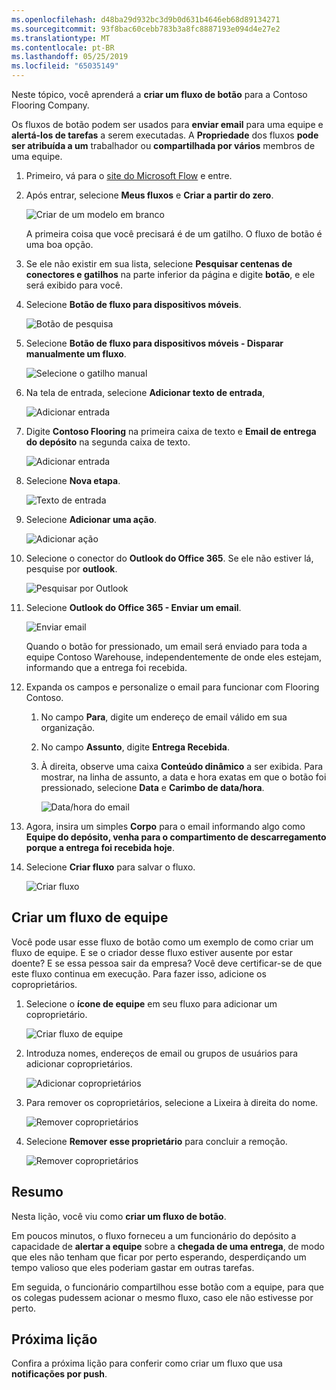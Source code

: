 ```yaml
---
ms.openlocfilehash: d48ba29d932bc3d9b0d631b4646eb68d89134271
ms.sourcegitcommit: 93f8bac60cebb783b3a8fc8887193e094d4e27e2
ms.translationtype: MT
ms.contentlocale: pt-BR
ms.lasthandoff: 05/25/2019
ms.locfileid: "65035149"
---
```

Neste tópico, você aprenderá a **criar um fluxo de botão** para a Contoso Flooring Company. 

Os fluxos de botão podem ser usados para **enviar email** para uma equipe e **alertá-los de tarefas** a serem executadas. A **Propriedade** dos fluxos **pode ser atribuída a um** trabalhador ou **compartilhada por vários** membros de uma equipe.  

1. Primeiro, vá para o [site do Microsoft Flow](https://ms.flow.microsoft.com) e entre.
2. Após entrar, selecione **Meus fluxos** e **Criar a partir do zero**.
   
    ![Criar de um modelo em branco](./media/learning-create-button-flow/2-create-from-blank.png)
   
    A primeira coisa que você precisará é de um gatilho. O fluxo de botão é uma boa opção. 
3. Se ele não existir em sua lista, selecione **Pesquisar centenas de conectores e gatilhos** na parte inferior da página e digite **botão**, e ele será exibido para você. 
4. Selecione **Botão de fluxo para dispositivos móveis**.
   
    ![Botão de pesquisa](./media/learning-create-button-flow/3-button-flow.png) 
5. Selecione **Botão de fluxo para dispositivos móveis - Disparar manualmente um fluxo**.
   
    ![Selecione o gatilho manual](./media/learning-create-button-flow/4-press-it.png)
6. Na tela de entrada, selecione **Adicionar texto de entrada**,
   
    ![Adicionar entrada](./media/learning-create-button-flow/5-add-input.png)
7. Digite **Contoso Flooring** na primeira caixa de texto e **Email de entrega do depósito** na segunda caixa de texto.
   
    ![Adicionar entrada](./media/learning-create-button-flow/6-text-for-flow.png)
8. Selecione **Nova etapa**. 
   
    ![Texto de entrada](./media/learning-create-button-flow/7-input-description.png)
9. Selecione **Adicionar uma ação**. 
   
    ![Adicionar ação](./media/learning-create-button-flow/8-add-an-action.png)
10. Selecione o conector do **Outlook do Office 365**. Se ele não estiver lá, pesquise por **outlook**.
    
     ![Pesquisar por Outlook](./media/learning-create-button-flow/9-search-outlook.png)
11. Selecione **Outlook do Office 365 - Enviar um email**.
    
     ![Enviar email](./media/learning-create-button-flow/10-send-email.png)
    
     Quando o botão for pressionado, um email será enviado para toda a equipe Contoso Warehouse, independentemente de onde eles estejam, informando que a entrega foi recebida.
12. Expanda os campos e personalize o email para funcionar com Flooring Contoso.
    
    1. No campo **Para**, digite um endereço de email válido em sua organização.
    2. No campo **Assunto**, digite **Entrega Recebida**. 
    3. À direita, observe uma caixa **Conteúdo dinâmico** a ser exibida. Para mostrar, na linha de assunto, a data e hora exatas em que o botão foi pressionado, selecione **Data** e **Carimbo de data/hora**. 
       
        ![Data/hora do email](./media/learning-create-button-flow/11-email-date-time.png)
13. Agora, insira um simples **Corpo** para o email informando algo como **Equipe do depósito, venha para o compartimento de descarregamento porque a entrega foi recebida hoje**.
14. Selecione **Criar fluxo** para salvar o fluxo.
    
     ![Criar fluxo](./media/learning-create-button-flow/12-create-flow.png)

## <a name="create-a-team-flow"></a>Criar um fluxo de equipe
Você pode usar esse fluxo de botão como um exemplo de como criar um fluxo de equipe. E se o criador desse fluxo estiver ausente por estar doente? E se essa pessoa sair da empresa? Você deve certificar-se de que este fluxo continua em execução. Para fazer isso, adicione os coproprietários.

1. Selecione o **ícone de equipe** em seu fluxo para adicionar um coproprietário.
   
    ![Criar fluxo de equipe](./media/learning-create-button-flow/13-create-team-flow.png) 
2. Introduza nomes, endereços de email ou grupos de usuários para adicionar coproprietários.
   
    ![Adicionar coproprietários](./media/learning-create-button-flow/14-add-co-owners.png)
3. Para remover os coproprietários, selecione a Lixeira à direita do nome.
   
    ![Remover coproprietários](./media/learning-create-button-flow/15-remove-co-owners.png)
4. Selecione **Remover esse proprietário** para concluir a remoção.
   
    ![Remover coproprietários](./media/learning-create-button-flow/16-agree-to-remove.png)

## <a name="summary"></a>Resumo
Nesta lição, você viu como **criar um fluxo de botão**. 

Em poucos minutos, o fluxo forneceu a um funcionário do depósito a capacidade de **alertar a equipe** sobre a **chegada de uma entrega**, de modo que eles não tenham que ficar por perto esperando, desperdiçando um tempo valioso que eles poderiam gastar em outras tarefas. 

Em seguida, o funcionário compartilhou esse botão com a equipe, para que os colegas pudessem acionar o mesmo fluxo, caso ele não estivesse por perto.

## <a name="next-lesson"></a>Próxima lição
Confira a próxima lição para conferir como criar um fluxo que usa **notificações por push**.


